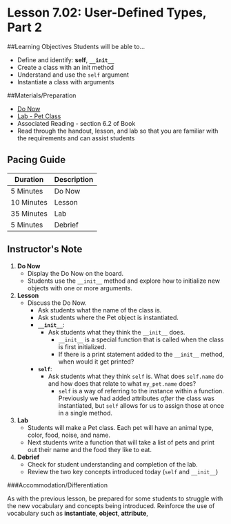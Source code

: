 # Lesson 7.02: User-Defined Types, Part 2

##Learning Objectives
Students will be able to... 
* Define and identify: **self**, **`__init__`**
* Create a class with an init method
* Understand and use the `self` argument 
* Instantiate a class with arguments

##Materials/Preparation
* [Do Now]
* [Lab - Pet Class]
* Associated Reading - section 6.2 of Book
* Read through the handout, lesson, and lab so that you are familiar with the requirements and can assist students

## Pacing Guide
| **Duration**   | **Description** |
| ---------- | ----------- |
| 5 Minutes  | Do Now      |
| 10 Minutes | Lesson      |
| 35 Minutes | Lab         |
| 5 Minutes | Debrief  |

## Instructor's Note

1. **Do Now**
    * Display the Do Now on the board.
    * Students use the `__init__` method and explore how to initialize new objects with one or more arguments. 
2. **Lesson**
	* Discuss the Do Now.
		* Ask students what the name of the class is. 
		* Ask students where the Pet object is instantiated. 
		* **`__init__`**: 
			* Ask students what they think the `__init__`  does. 
			    * `__init__` is a special function that is called when the class is first initialized. 
			    * If there is a print statement added to the `__init__` method, when would it get printed? 
		* **`self`**: 
			* Ask students what they think `self` is. What does `self.name` do and how does that relate to what `my_pet.name` does? 
			    * `self` is a way of referring to the instance within a function. Previously we had added attributes *after* the class was instantiated, but `self` allows for us to assign those at once in a single method.
3. **Lab**	
	* Students will make a Pet class. Each pet will have an animal type, color, food, noise, and name. 
	* Next students write a function that will take a list of pets and print out their name and the food they like to eat.
4. **Debrief**
    * Check for student understanding and completion of the lab.	
    * Review the two key concepts introduced today (`self` and `__init__`)

###Accommodation/Differentiation

As with the previous lesson, be prepared for some students to struggle with the new vocabulary and concepts being introduced. Reinforce the use of vocabulary such as **instantiate**, **object**, **attribute**, 
  
[Do Now]:do_now.md
[Lab - Pet Class]:lab.md